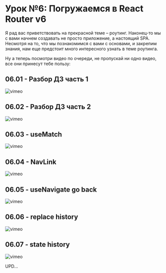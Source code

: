 # Урок №6: Погружаемся в React Router v6

Я рад вас приветствовать на прекрасной теме – роутинг. Наконец-то мы с вами начнем создавать не просто приложение, а
настоящий SPA. Несмотря на то, что мы познакомимся с вами с основами, и закрепим знания, нам еще предстоит много
интересного узнать в теме роутинга.

Ну а теперь посмотри видео по очереди, не пропускай ни одно видео, все они принесут тебе пользу:

## 06.01 - Разбор ДЗ часть 1

![vimeo](https://vimeo.com/704337773)

## 06.02 - Разбор ДЗ часть 2

![vimeo](https://vimeo.com/704337862)

## 06.03 - useMatch

![vimeo](https://vimeo.com/704338081)

## 06.04 - NavLink

![vimeo](https://vimeo.com/704338126)

## 06.05 - useNavigate go back

![vimeo](https://vimeo.com/704338219)

## 06.06 - replace history

![vimeo](https://vimeo.com/704338324)

## 06.07 - state history

![vimeo](https://vimeo.com/704338416)

UPD...
